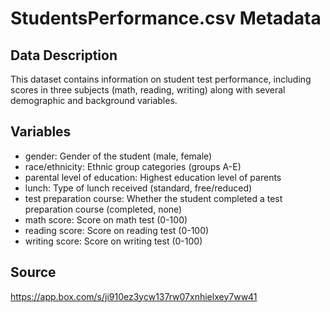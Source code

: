 # StudentsPerformance.csv Metadata

## Data Description

This dataset contains information on student test performance, including scores in three subjects (math, reading, writing) along with several demographic and background variables.

## Variables

- gender: Gender of the student (male, female)
- race/ethnicity: Ethnic group categories (groups A-E)
- parental level of education: Highest education level of parents
- lunch: Type of lunch received (standard, free/reduced)
- test preparation course: Whether the student completed a test preparation course (completed, none)
- math score: Score on math test (0-100)
- reading score: Score on reading test (0-100)
- writing score: Score on writing test (0-100)

## Source

https://app.box.com/s/ji910ez3ycw137rw07xnhielxey7ww41
